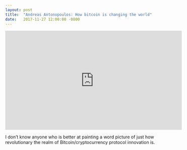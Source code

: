 ```yaml
---
layout: post
title:  "Andreas Antonopoulos: How bitcoin is changing the world"
date:   2017-11-27 12:00:00 -0800
---
```


<iframe width="560" height="315" src="https://www.youtube.com/embed/T2zH-T_hmLs" frameborder="0" allow="autoplay; encrypted-media" allowfullscreen></iframe>

I don’t know anyone who is better at painting a word picture of just how revolutionary the realm of Bitcoin/cryptocurrency protocol innovation is.